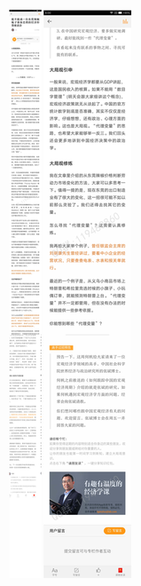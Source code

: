 ![](../../images/2016年11月/HF1128-能不能请一位东莞辣椒贩子参加总理的经济形势座谈会.jpg)
![](../../images/2016年11月/HF1128-能不能请一位东莞辣椒贩子参加总理的经济形势座谈会2.jpg)
